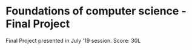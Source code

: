 # Foundations of computer science - Final Project

Final Project presented in July '19 session. Score: 30L